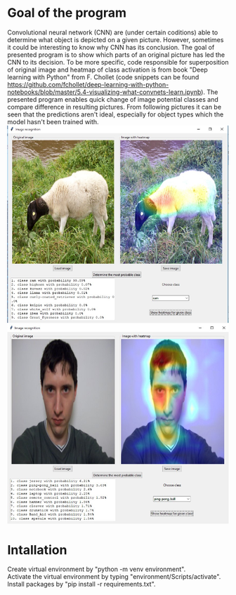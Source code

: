 # Goal of the program

Convolutional neural network (CNN) are (under certain coditions) able to determine what object is depicted on a given picture. However, sometimes it could be interesting to know why CNN has its conclusion. The goal of presented program is to show which parts of an original picture has led the CNN to its decision. To be more specific, code responsible for superposition of original image and heatmap of class activation is from book "Deep learning with Python" from F. Chollet (code snippets can be found https://github.com/fchollet/deep-learning-with-python-notebooks/blob/master/5.4-visualizing-what-convnets-learn.ipynb). The presented program enables quick change of image potential classes and compare difference in resulting pictures. From following pictures it can be seen that the predictions aren't ideal, especially for object types which the model hasn't been trained with.  
![Reasonable_guess](examples/reasonable_guess.jpg)  
![Silly_guess](examples/silly_guess.jpg)  

# Intallation  
Create virtual environment by "python -m venv environment".  
Activate the virtual environment by typing "environment/Scripts/activate".  
Install packages by "pip install -r requirements.txt".
